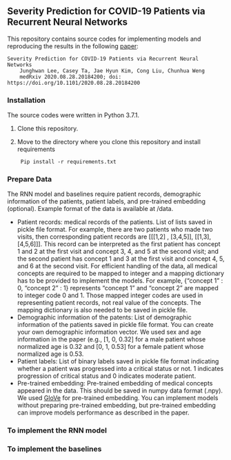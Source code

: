 ## Severity Prediction for COVID-19 Patients via Recurrent Neural Networks

This repository contains source codes for implementing models and reproducing the results in the following [paper](https://www.medrxiv.org/content/10.1101/2020.08.28.20184200v1):

    Severity Prediction for COVID-19 Patients via Recurrent Neural Networks
        Junghwan Lee, Casey Ta, Jae Hyun Kim, Cong Liu, Chunhua Weng
        medRxiv 2020.08.28.20184200; doi: https://doi.org/10.1101/2020.08.28.20184200

### Installation
The source codes were written in Python 3.7.1.
1. Clone this repository.
2. Move to the directory where you clone this repository and install requirements

        Pip install -r requirements.txt

### Prepare Data
The RNN model and baselines require patient records, demographic information of the patients, patient labels, and pre-trained embedding (optional). Example format of the data is available at /data.
* Patient records: medical records of the patients. List of lists saved in pickle file format. For example, there are two patients who made two visits, then corresponding patient records are [[[1,2] , [3,4,5]], [[1,3], [4,5,6]]]. This record can be interpreted as the first patient has concept 1 and 2 at the first visit and concept 3, 4, and 5 at the second visit; and the second patient has concept 1 and 3 at the first visit and concept 4, 5, and 6 at the second visit. For efficient handling of the data, all medical concepts are required to be mapped to integer and a mapping dictionary has to be provided to implement the models. For example, {“concept 1” : 0, “concept 2” : 1} represents “concept 1” and “concept 2” are mapped to integer code 0 and 1. Those mapped integer codes are used in representing patient records, not real value of the concepts. The mapping dictionary is also needed to be saved in pickle file.
* Demographic information of the patents: List of demographic information of the patients saved in pickle file format. You can create your own demographic information vector. We used sex and age information in the paper (e.g., [1, 0, 0.32] for a male patient whose normalized age is 0.32 and [0, 1, 0.53] for a female patient whose normalized age is 0.53.
* Patient labels: List of binary labels saved in pickle file format indicating whether a patient was progressed into a critical status or not. 1 indicates progression of critical status and 0 indicates moderate patient.
* Pre-trained embedding: Pre-trained embedding of medical concepts appeared in the data. This should be saved in numpy data format (.npy). We used [GloVe]() for pre-trained embedding. You can implement models without preparing pre-trained embedding, but pre-trained embedding can improve models performance as described in the paper.

### To implement the RNN model

### To implement the baselines
